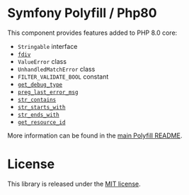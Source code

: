 Symfony Polyfill / Php80
========================

This component provides features added to PHP 8.0 core:

- `Stringable` interface
- [`fdiv`](http://php.net/fdiv)
- `ValueError` class
- `UnhandledMatchError` class
- `FILTER_VALIDATE_BOOL` constant
- [`get_debug_type`](http://php.net/get_debug_type)
- [`preg_last_error_msg`](http://php.net/preg_last_error_msg)
- [`str_contains`](http://php.net/str_contains)
- [`str_starts_with`](http://php.net/str_starts_with)
- [`str_ends_with`](http://php.net/str_ends_with)
- [`get_resource_id`](http://php.net/get_resource_id)

More information can be found in the
[main Polyfill README](http://github.com/symfony/polyfill/blob/main/README.md).

License
=======

This library is released under the [MIT license](LICENSE).
